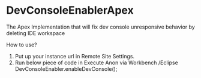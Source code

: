 # DevConsoleEnablerApex
The Apex Implementation that will fix dev console unresponsive behavior by deleting IDE workspace

How to use?

1. Put up your instance url in Remote Site Settings. 
2. Run below piece of code in Execute Anon via Workbench /Eclipse
DevConsoleEnabler.enableDevConsole();
